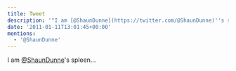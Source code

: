 ```yaml
---
title: Tweet
description: '"I am [@ShaunDunne](https://twitter.com/@ShaunDunne)''s spleen..."'
date: '2011-01-11T13:01:45+00:00'
mentions:
  - '@ShaunDunne'
---
```

I am [@ShaunDunne](https://twitter.com/@ShaunDunne)'s spleen...
